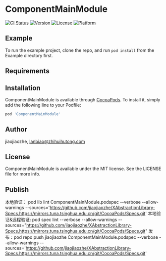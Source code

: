 # ComponentMainModule

[![CI Status](https://img.shields.io/travis/jiaojiaozhe/ComponentMainModule.svg?style=flat)](https://travis-ci.org/jiaojiaozhe/ComponentMainModule)
[![Version](https://img.shields.io/cocoapods/v/ComponentMainModule.svg?style=flat)](https://cocoapods.org/pods/ComponentMainModule)
[![License](https://img.shields.io/cocoapods/l/ComponentMainModule.svg?style=flat)](https://cocoapods.org/pods/ComponentMainModule)
[![Platform](https://img.shields.io/cocoapods/p/ComponentMainModule.svg?style=flat)](https://cocoapods.org/pods/ComponentMainModule)

## Example

To run the example project, clone the repo, and run `pod install` from the Example directory first.

## Requirements

## Installation

ComponentMainModule is available through [CocoaPods](https://cocoapods.org). To install
it, simply add the following line to your Podfile:

```ruby
pod 'ComponentMainModule'
```

## Author

jiaojiaozhe, lanbiao@zhihuihutong.com

## License

ComponentMainModule is available under the MIT license. See the LICENSE file for more info.

## Publish
本地验证： pod lib lint ComponentMainModule.podspec --verbose --allow-warnings --sources='https://github.com/jiaojiaozhe/XAbstractionLibrary-Specs,https://mirrors.tuna.tsinghua.edu.cn/git/CocoaPods/Specs.git'
本地验证&远程验证: pod spec lint --verbose --allow-warnings --sources="https://github.com/jiaojiaozhe/XAbstractionLibrary-Specs,https://mirrors.tuna.tsinghua.edu.cn/git/CocoaPods/Specs.git"
发布：pod repo push jiaojiaozhe ComponentMainModule.podspec  --verbose --allow-warnings --sources='https://github.com/jiaojiaozhe/XAbstractionLibrary-Specs,https://mirrors.tuna.tsinghua.edu.cn/git/CocoaPods/Specs.git'
